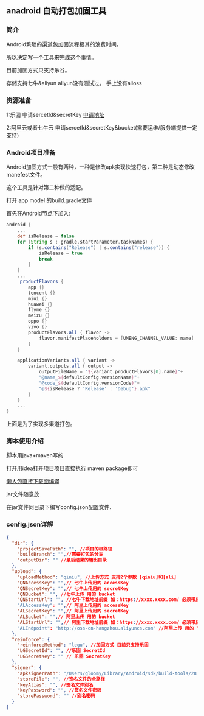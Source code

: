## anadroid 自动打包加固工具
### 简介
Android繁琐的渠道包加固流程极其的浪费时间。

所以决定写一个工具来完成这个事情。

目前加固方式只支持乐谷。

存储支持七牛&aliyun aliyun没有测试过。 手上没有alioss

### 资源准备
1:乐固 申请sercetId&secretKey [申请地址](https://console.cloud.tencent.com/cam/capi)

2:阿里云或者七牛云 申请sercetId&secretKey&bucket(需要运维/服务端提供一定支持)

### Android项目准备
Android加固方式一般有两种，一种是修改apk实现快速打包，第二种是动态修改manefest文件。

这个工具是针对第二种做的适配。

打开 app model 的build.gradle文件

首先在Android节点下加入:
```gradle
android {
    ...
    def isRelease = false
    for (String s : gradle.startParameter.taskNames) {
        if (s.contains("Release") | s.contains("release")) {
            isRelease = true
            break
        }
    }
    ...
     productFlavors {
        app {}
        tencent {}
        miui {}
        huawei {}
        flyme {}
        meizu {}
        oppo {}
        vivo {}
        productFlavors.all { flavor ->
            flavor.manifestPlaceholders = [UMENG_CHANNEL_VALUE: name]
        }
    }

    applicationVariants.all { variant ->
        variant.outputs.all { output ->
            outputFileName = "${variant.productFlavors[0].name}"+
            "@name_${defaultConfig.versionName}"+
            "@code_${defaultConfig.versionCode}"+
            "@${isRelease ? 'Release' : 'Debug'}.apk"
        }
    }
    ...
}
```
上面是为了实现多渠道打包。

### 脚本使用介绍
脚本用java+maven写的

打开用idea打开项目项目直接执行 maven package即可

[懒人包直接下载面编译]()

jar文件随意放

在jar文件同目录下编写config.json配置文件.


### config.json详解

```json
{
  "dir": {
    "projectSavePath": "", //项目的根路径
    "buildBranch": "",//需要打包的分支
    "outputDir": "" //最后结果的输出目录
  },
  "upload": {
    "uploadMethod": "qiniu", //上传方式 支持2个参数 [qiniu]和[ali]
    "QNAccessKey": "",// 七牛上传用的 accessKey
    "QNSecretKey": "",// 七牛上传用的 secretKey
    "QNBucket": "", //七牛上传 用的 bucket
    "QNStartUrl": "", //七牛下载地址前缀 如：https://xxxx.xxxx.com/ 必须带反斜杠
    "ALAccessKey": "",// 阿里上传用的 accessKey
    "ALSecretKey": "",// 阿里上传用的 secretKey
    "ALBucket": "",// 阿里上传 用的 bucket
    "ALStartUrl": "",// 阿里下载地址前缀 如：https://xxxx.xxxx.com/ 必须带反斜杠
    "ALEndpoint": "http://oss-cn-hangzhou.aliyuncs.com" //阿里上传 用的 节点 阿里文档有写，一般默认即可
  },
  "reinforce": {
    "reinforceMethod": "legu", //加固方式 目前只支持乐固
    "LGSecretId": "", //乐固 SecretId
    "LGSecretKey": "" // 乐固 SecretKey
  },
  "signer": {
    "apksignerPath": "/Users/gloomy/Library/Android/sdk/build-tools/28.0.3/apksigner", //这个是Android7.0之后的签名工具的全路径，去自己的sdk下找 必须7.0 以上的目录才有 项目的build tool 版本多少用多少就好了
    "storeFile": "", //签名文件的全路径
    "keyAlias": "", //签名文件别名
    "keyPassword": "", //签名文件密码
    "storePassword": "" //别名密码
  }
}
```